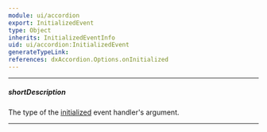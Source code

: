 ```yaml
---
module: ui/accordion
export: InitializedEvent
type: Object
inherits: InitializedEventInfo
uid: ui/accordion:InitializedEvent
generateTypeLink: 
references: dxAccordion.Options.onInitialized
---
```

---
##### shortDescription
The type of the [initialized]({basewidgetpath}/Events/#initialized) event handler's argument.

---
<!-- Description goes here -->